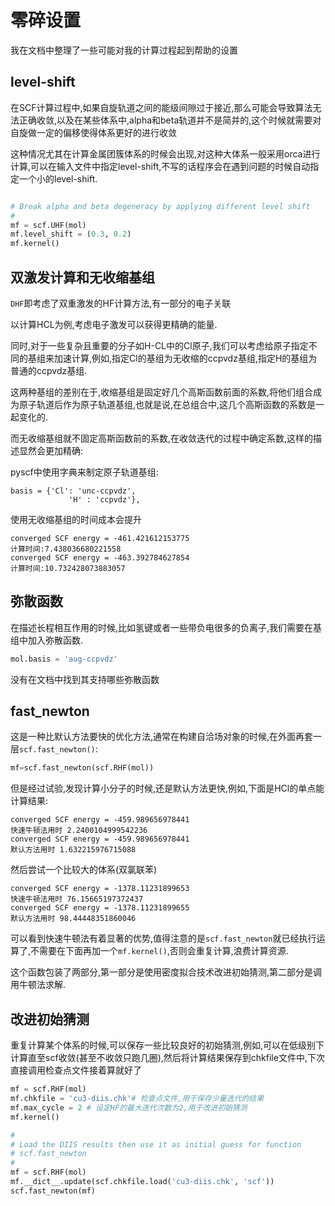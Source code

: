 # 零碎设置

我在文档中整理了一些可能对我的计算过程起到帮助的设置

## level-shift

在SCF计算过程中,如果自旋轨道之间的能级间隙过于接近,那么可能会导致算法无法正确收敛,以及在某些体系中,alpha和beta轨道并不是简并的,这个时候就需要对自旋做一定的偏移使得体系更好的进行收敛

这种情况尤其在计算金属团簇体系的时候会出现,对这种大体系一般采用orca进行计算,可以在输入文件中指定level-shift,不写的话程序会在遇到问题的时候自动指定一个小的level-shift.

```python

# Break alpha and beta degeneracy by applying different level shift
#
mf = scf.UHF(mol)
mf.level_shift = (0.3, 0.2)
mf.kernel()
```

## 双激发计算和无收缩基组

`DHF`即考虑了双重激发的HF计算方法,有一部分的电子关联

以计算HCL为例,考虑电子激发可以获得更精确的能量.

同时,对于一些复杂且重要的分子如H-CL中的Cl原子,我们可以考虑给原子指定不同的基组来加速计算,例如,指定Cl的基组为无收缩的ccpvdz基组,指定H的基组为普通的ccpvdz基组.

这两种基组的差别在于,收缩基组是固定好几个高斯函数前面的系数,将他们组合成为原子轨道后作为原子轨道基组,也就是说,在总组合中,这几个高斯函数的系数是一起变化的.

而无收缩基组就不固定高斯函数前的系数,在收敛迭代的过程中确定系数,这样的描述显然会更加精确:

pyscf中使用字典来制定原子轨道基组:

```
basis = {'Cl': 'unc-ccpvdz',
             'H' : 'ccpvdz'},
```

使用无收缩基组的时间成本会提升

```
converged SCF energy = -461.421612153775
计算时间:7.438036680221558
converged SCF energy = -463.392784627854
计算时间:10.732428073883057
```

## 弥散函数

在描述长程相互作用的时候,比如氢键或者一些带负电很多的负离子,我们需要在基组中加入弥散函数.

```python
mol.basis = 'aug-ccpvdz'
```

没有在文档中找到其支持哪些弥散函数

## fast_newton

这是一种比默认方法要快的优化方法,通常在构建自洽场对象的时候,在外面再套一层`scf.fast_newton()`:

```python
mf=scf.fast_newton(scf.RHF(mol))
```

但是经过试验,发现计算小分子的时候,还是默认方法更快,例如,下面是HCl的单点能计算结果:

```
converged SCF energy = -459.989656978441
快速牛顿法用时 2.2400104999542236
converged SCF energy = -459.989656978441
默认方法用时 1.632215976715088
```

然后尝试一个比较大的体系(双氯联苯)

```
converged SCF energy = -1378.11231899653
快速牛顿法用时 76.15665197372437
converged SCF energy = -1378.11231899655
默认方法用时 98.44448351860046
```

可以看到快速牛顿法有着显著的优势,值得注意的是`scf.fast_newton`就已经执行运算了,不需要在下面再加一个`mf.kernel()`,否则会重复计算,浪费计算资源.

这个函数包装了两部分,第一部分是使用密度拟合技术改进初始猜测,第二部分是调用牛顿法求解.


## 改进初始猜测

重复计算某个体系的时候,可以保存一些比较良好的初始猜测,例如,可以在低级别下计算直至scf收敛(甚至不收敛只跑几圈),然后将计算结果保存到chkfile文件中,下次直接调用检查点文件接着算就好了


```python
mf = scf.RHF(mol)
mf.chkfile = 'cu3-diis.chk'# 检查点文件,用于保存少量迭代的结果
mf.max_cycle = 2 # 设定HF的最大迭代次数为2,用于改进初始猜测
mf.kernel()

#
# Load the DIIS results then use it as initial guess for function
# scf.fast_newton
#
mf = scf.RHF(mol)
mf.__dict__.update(scf.chkfile.load('cu3-diis.chk', 'scf'))
scf.fast_newton(mf)
```